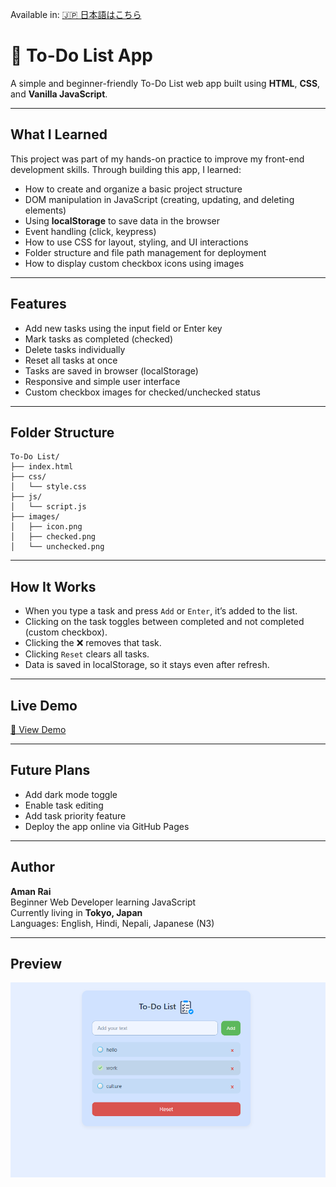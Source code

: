 Available in: [🇯🇵 日本語はこちら](README.ja.md)

# 📝 To-Do List App

A simple and beginner-friendly To-Do List web app built using **HTML**, **CSS**, and **Vanilla JavaScript**.

---

## What I Learned

This project was part of my hands-on practice to improve my front-end development skills. Through building this app, I learned:

- How to create and organize a basic project structure
- DOM manipulation in JavaScript (creating, updating, and deleting elements)
- Using **localStorage** to save data in the browser
- Event handling (click, keypress)
- How to use CSS for layout, styling, and UI interactions
- Folder structure and file path management for deployment
- How to display custom checkbox icons using images

---

## Features

- Add new tasks using the input field or Enter key
- Mark tasks as completed (checked)
- Delete tasks individually
- Reset all tasks at once
- Tasks are saved in browser (localStorage)
- Responsive and simple user interface
- Custom checkbox images for checked/unchecked status

---

## Folder Structure


```
To-Do List/
├── index.html                 
├── css/
│   └── style.css            
├── js/
│   └── script.js              
├── images/
│   ├── icon.png               
│   ├── checked.png            
│   └── unchecked.png        
```
---

## How It Works

- When you type a task and press `Add` or `Enter`, it’s added to the list.
- Clicking on the task toggles between completed and not completed (custom checkbox).
- Clicking the ❌ removes that task.
- Clicking `Reset` clears all tasks.
- Data is saved in localStorage, so it stays even after refresh.

---

## Live Demo

[🔗 View Demo](https://to-doapp1630.netlify.app)

---

## Future Plans

- Add dark mode toggle
- Enable task editing
- Add task priority feature
- Deploy the app online via GitHub Pages

---

## Author

**Aman Rai**  
Beginner Web Developer learning JavaScript  
Currently living in **Tokyo, Japan**  
Languages: English, Hindi, Nepali, Japanese (N3)

---

## Preview

![App Screenshot](images/screenshot.png)